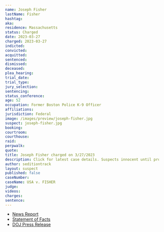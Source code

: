 ```yaml
---
name: Joseph Fisher
lastName: Fisher
hashtag: 
aka:
residence: Massachusetts
status: Charged
date: 2023-03-27
charged: 2023-03-27
indicted:
convicted:
acquitted:
sentenced:
dismissed:
deceased:
plea_hearing:
trial_date:
trial_type:
jury_selection:
sentencing:
status_conference:
age: 52
occupation: Former Boston Police K-9 Officer
affiliations:
jurisdiction: Federal
image: /images/preview/joseph-fisher.jpg
suspect: joseph-fisher.jpg
booking:
courtroom:
courthouse:
raid:
perpwalk:
quote:
title: Joseph Fisher charged on 3/27/2023
description: Click for latest case details. Suspects innocent until proven guilty.
author: seditiontrack
layout: suspect
published: false
caseNumber: 
caseName: USA v. FISHER
judge:
videos:
charges:
sentence:
---
```

- [News Report](https://www.nbcnews.com/politics/justice-department/former-boston-police-officer-charged-jan-6-assault-capitol-police-rcna77312)
- [Statement of Facts](https://www.justice.gov/usao-dc/press-release/file/1577271/download)
- [DOJ Press Release](https://www.justice.gov/usao-dc/pr/massachusetts-man-arrested-felony-charges-actions-during-jan-6-capitol-breach)
